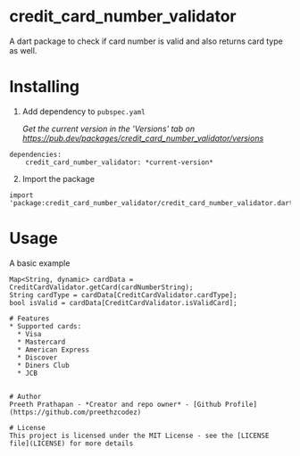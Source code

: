 # credit_card_number_validator

A dart package to check if card number is valid and also returns card type as well.

# Installing
1. Add dependency to `pubspec.yaml`

    *Get the current version in the 'Versions' tab on https://pub.dev/packages/credit_card_number_validator/versions*
```
dependencies:
    credit_card_number_validator: *current-version*
```

2. Import the package
```
import 'package:credit_card_number_validator/credit_card_number_validator.dart';
```

#  Usage
A basic example

    Map<String, dynamic> cardData = CreditCardValidator.getCard(cardNumberString);
    String cardType = cardData[CreditCardValidator.cardType];
    bool isValid = cardData[CreditCardValidator.isValidCard];

```
# Features
* Supported cards:
  * Visa
  * Mastercard
  * American Express
  * Discover
  * Diners Club
  * JCB


# Author
Preeth Prathapan - *Creator and repo owner* - [Github Profile](https://github.com/preethzcodez)

# License
This project is licensed under the MIT License - see the [LICENSE file](LICENSE) for more details
